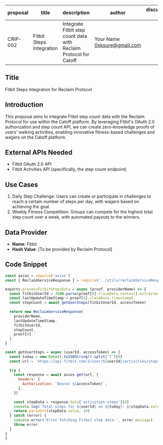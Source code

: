 | proposal | title              | description                   | author                     | discussions-to | status | type        | category | created    | requires |
|----------|--------------------|-------------------------------|----------------------------|----------------|--------|-------------|----------|------------|----------|
| CRIP-002 | Fitbit Steps Integration | Integrate Fitbit step count data with Reclaim Protocol for Catoff | Your Name 0xksure@gmail.com| | Draft | Integration | CRIP | 2024-08-06 | |

## Title

Fitbit Steps Integration for Reclaim Protocol

## Introduction

This proposal aims to integrate Fitbit step count data with the Reclaim Protocol for use within the Catoff platform. By leveraging Fitbit's OAuth 2.0 authorization and step count API, we can create zero-knowledge proofs of users' walking activities, enabling innovative fitness-based challenges and wagers on the Catoff platform.

## External APIs Needed

- Fitbit OAuth 2.0 API
- Fitbit Activities API (specifically, the step count endpoint)

## Use Cases

1. Daily Step Challenge: Users can create or participate in challenges to reach a certain number of steps per day, with wagers based on achieving the goal.
2. Weekly Fitness Competition: Groups can compete for the highest total step count over a week, with automated payouts to the winners.

## Data Provider

- **Name**: Fitbit
- **Hash Value**: [To be provided by Reclaim Protocol]

## Code Snippet

```javascript
const axios = require('axios')
const { ReclaimServiceResponse } = require('../utils/reclaimServiceResponse')

exports.processFitbitStepsData = async (proof, providerName) => {
  const fitbitUserId = JSON.parse(proof[0].claimData.context).extractedParameters.userId
  const lastUpdateTimeStamp = proof[0].claimData.timestampS
  const stepCount = await getUserSteps(fitbitUserId, accessToken)
  
  return new ReclaimServiceResponse(
    providerName,
    lastUpdateTimeStamp,
    fitbitUserId,
    stepCount,
    proof[0]
  )
}

const getUserSteps = async (userId, accessToken) => {
  const today = new Date().toISOString().split('T')[0]
  const url = `https://api.fitbit.com/1/user/${userId}/activities/steps/date/today/1d.json`
  
  try {
    const response = await axios.get(url, {
      headers: {
        Authorization: `Bearer ${accessToken}`,
      },
    })
    
    const stepData = response.data['activities-steps'][0]
    console.log(`Total steps for ${userId} on ${today}: ${stepData.value}`)
    return parseInt(stepData.value, 10)
  } catch (error) {
    console.error('Error fetching Fitbit step data:', error.message)
    throw error
  }
}
}